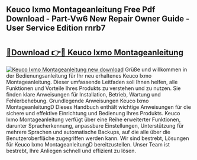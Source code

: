 ## Keuco Ixmo Montageanleitung Free Pdf Download - Part-Vw6 New Repair Owner Guide - User Service Edition rnrb7

# <h2><a href="http://df7a4t.blite.top/?on=Keuco+Ixmo+Montageanleitung">🔗Download 👉🔴 Keuco Ixmo Montageanleitung</a></h2>

[![Keuco Ixmo Montageanleitung new download](https://i.imgur.com/lujVjoI.png)](http://df7a4t.blite.top/?on=Keuco+Ixmo+Montageanleitung)
Grüße und willkommen in der Bedienungsanleitung für Ihr neu erhaltenes Keuco Ixmo Montageanleitung. Dieser umfassende Leitfaden soll Ihnen helfen, alle Funktionen und Vorteile Ihres Produkts zu verstehen und zu nutzen. Sie finden klare Anweisungen für Installation, Betrieb, Wartung und Fehlerbehebung. Grundlegende Anweisungen Keuco Ixmo MontageanleitungD Dieses Handbuch enthält wichtige Anweisungen für die sichere und effektive Einrichtung und Bedienung Ihres Produkts. Keuco Ixmo Montageanleitung verfügt über eine Reihe erweiterter Funktionen, darunter Spracherkennung, anpassbare Einstellungen, Unterstützung für mehrere Sprachen und automatische Backups, auf die alle über die Benutzeroberfläche zugegriffen werden kann. Wir sind bestrebt, Lösungen für Keuco Ixmo MontageanleitungD bereitzustellen. Unser Team ist bestrebt, Ihre Anliegen schnell und effizient zu lösen.
